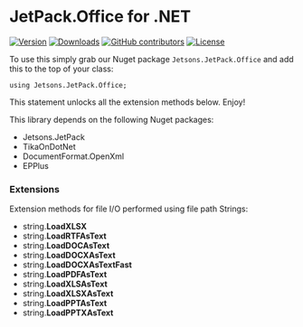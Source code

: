 # JetPack.Office for .NET

[![Version](https://img.shields.io/nuget/vpre/Jetsons.JetPack.Office.svg)](https://www.nuget.org/packages/Jetsons.JetPack.Office)
[![Downloads](https://img.shields.io/nuget/dt/Jetsons.JetPack.Office.svg)](https://www.nuget.org/packages/Jetsons.JetPack.Office)
[![GitHub contributors](https://img.shields.io/github/contributors/jetsons/JetPack.Office.Net.svg)](https://github.com/jetsons/JetPack.Office.Net/graphs/contributors)
[![License](https://img.shields.io/github/license/jetsons/JetPack.Office.Net.svg)](https://github.com/jetsons/JetPack.Office.Net/blob/master/LICENSE)

To use this simply grab our Nuget package `Jetsons.JetPack.Office` and add this to the top of your class:

    using Jetsons.JetPack.Office;
	
This statement unlocks all the extension methods below. Enjoy!

This library depends on the following Nuget packages:

- Jetsons.JetPack
- TikaOnDotNet
- DocumentFormat.OpenXml
- EPPlus
	
### Extensions

Extension methods for file I/O performed using file path Strings:

- string.**LoadXLSX**
- string.**LoadRTFAsText**
- string.**LoadDOCAsText**
- string.**LoadDOCXAsText**
- string.**LoadDOCXAsTextFast**
- string.**LoadPDFAsText**
- string.**LoadXLSAsText**
- string.**LoadXLSXAsText**
- string.**LoadPPTAsText**
- string.**LoadPPTXAsText**
